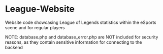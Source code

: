 # League-Website
Website code showcasing League of Legends statistics within the eSports scene and for regular players

NOTE: database.php and database_error.php are NOT included for security reasons, as they contain sensitive information for connecting to the backend
